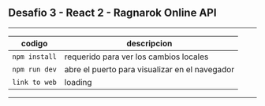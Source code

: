 ## Desafio 3 - React 2 - Ragnarok Online API
---
| codigo | descripcion |
|--------|-------------|
|`npm install` | requerido para ver los cambios locales |
|`npm run dev` | abre el puerto para visualizar en el navegador |
|`link to web` | loading |

---